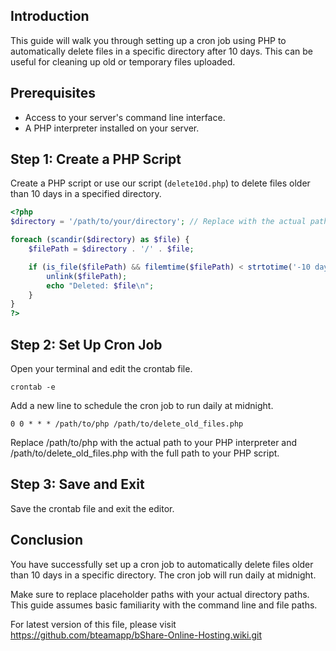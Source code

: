 ## Introduction

This guide will walk you through setting up a cron job using PHP to automatically delete files in a specific directory after 10 days. This can be useful for cleaning up old or temporary files uploaded.

## Prerequisites

- Access to your server's command line interface.
- A PHP interpreter installed on your server.

## Step 1: Create a PHP Script

Create a PHP script or use our script (`delete10d.php`) to delete files older than 10 days in a specified directory.

```php
<?php
$directory = '/path/to/your/directory'; // Replace with the actual path to your directory

foreach (scandir($directory) as $file) {
    $filePath = $directory . '/' . $file;

    if (is_file($filePath) && filemtime($filePath) < strtotime('-10 days')) {
        unlink($filePath);
        echo "Deleted: $file\n";
    }
}
?>
```


## Step 2: Set Up Cron Job
Open your terminal and edit the crontab file.

`crontab -e`

Add a new line to schedule the cron job to run daily at midnight.

`0 0 * * * /path/to/php /path/to/delete_old_files.php`

Replace /path/to/php with the actual path to your PHP interpreter and /path/to/delete_old_files.php with the full path to your PHP script.

## Step 3: Save and Exit
Save the crontab file and exit the editor.

## Conclusion
You have successfully set up a cron job to automatically delete files older than 10 days in a specific directory. The cron job will run daily at midnight.


Make sure to replace placeholder paths with your actual directory paths. This guide assumes basic familiarity with the command line and file paths.

For latest version of this file, please visit https://github.com/bteamapp/bShare-Online-Hosting.wiki.git
